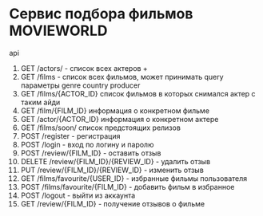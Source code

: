 # Сервис подбора фильмов MOVIEWORLD


api

1. GET /actors/ - список всех актеров +
2. GET /films - список всех фильмов, может принимать query параметры 
genre country  producer
3. GET /films/{ACTOR_ID} список фильмов в которых снимался актер с таким айди
4. GET /film/{FILM_ID} информация о конкретном фильме 
5. GET /actor/{ACTOR_ID} информация о конкретном актере
6. GET /films/soon/ список предстоящих релизов
7. POST /register - регистрация
8. POST /login - вход по логину и паролю
9. POST /review/{FILM_ID} - оставить отзыв
10. DELETE /review/{FILM_ID}/{REVIEW_ID} - удалить отзыв 
11. PUT /review/{FILM_ID}/{REVIEW_ID} - изменить отзыв
12. GET /films/favourite/{USER_ID} - избранные фильмы пользователя
13. POST /films/favourite/{FILM_ID} - добавить фильм в избранное
14. POST /logout - выйти из аккаунта
15. GET /review/{FILM_ID} - получение отзывов о фильме